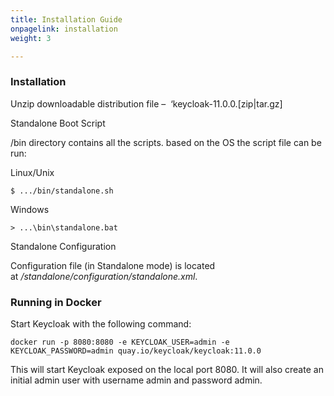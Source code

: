 ```yaml
---
title: Installation Guide
onpagelink: installation
weight: 3

---
```


### **Installation**

Unzip downloadable distribution file –  ‘keycloak-11.0.0.\[zip|tar.gz\]

Standalone Boot Script

/bin directory contains all the scripts. based on the OS the script file can be run:

Linux/Unix

    $ .../bin/standalone.sh

Windows

    > ...\bin\standalone.bat

Standalone Configuration

Configuration file (in Standalone mode) is located at _/standalone/configuration/standalone.xml_.

### Running in Docker

Start Keycloak with the following command:

    docker run -p 8080:8080 -e KEYCLOAK_USER=admin -e KEYCLOAK_PASSWORD=admin quay.io/keycloak/keycloak:11.0.0

This will start Keycloak exposed on the local port 8080. It will also create an initial admin user with username admin and password admin.

